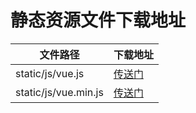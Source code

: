 # 静态资源文件下载地址

|文件路径|下载地址|
|---|---|
|static/js/vue.js|[传送门](https://v2.cn.vuejs.org/js/vue.js)|
|static/js/vue.min.js|[传送门](https://v2.cn.vuejs.org/js/vue.min.js)|

